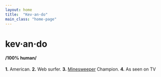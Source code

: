 ```yaml
---
layout: home
title:  "Kev·an·do"
main_class: "home-page"
---
```




# kev·an·do

#### /100% human/
<!-- > Be kind, for everone is fighting a hard battle. -->



 **1.** American. **2.** Web surfer.  **3.**  [Minesweeper](/blog) Champion. **4.** As seen on TV

<!-- (See also: **[duuuuude](httpasdf)**) -->

<!-- knowledge loop, as seen on tv -->  